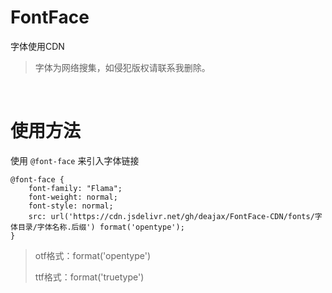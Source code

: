 # FontFace
字体使用CDN

> 字体为网络搜集，如侵犯版权请联系我删除。

​       

# 使用方法

使用 `@font-face` 来引入字体链接

```
@font-face {
	font-family: "Flama";
	font-weight: normal;
	font-style: normal;
	src: url('https://cdn.jsdelivr.net/gh/deajax/FontFace-CDN/fonts/字体目录/字体名称.后缀') format('opentype');
}
```

> otf格式：format('opentype')
>
> ttf格式：format('truetype')

